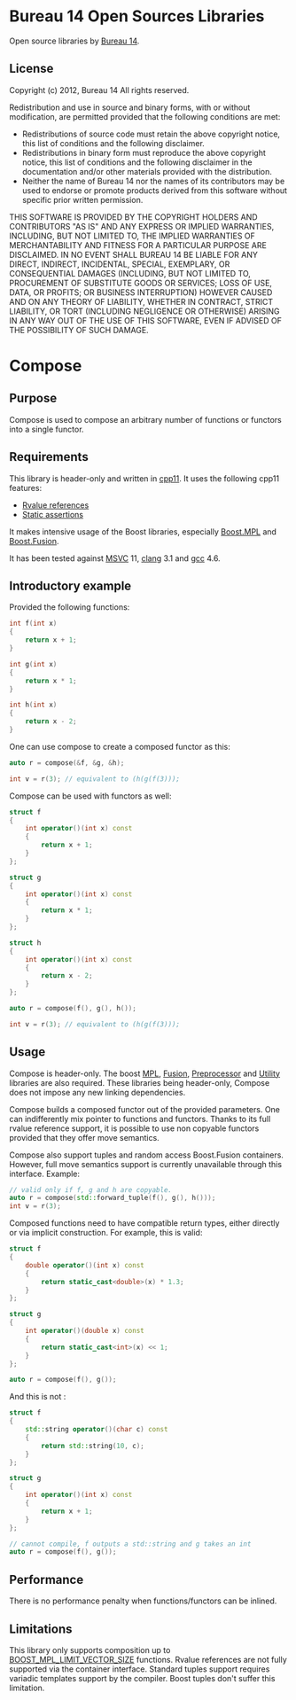 Bureau 14 Open Sources Libraries
==================================

Open source libraries by [Bureau 14](http://www.bureau14.fr).

License
-------

Copyright (c) 2012, Bureau 14 All rights reserved.

Redistribution and use in source and binary forms, with or without modification, are permitted provided that the following conditions are met:

 * Redistributions of source code must retain the above copyright notice, this list of conditions and the following disclaimer.
 * Redistributions in binary form must reproduce the above copyright notice, this list of conditions and the following disclaimer in the documentation and/or other materials provided with the distribution.
 * Neither the name of Bureau 14 nor the names of its contributors may be used to endorse or promote products derived from this software without specific prior written permission.

THIS SOFTWARE IS PROVIDED BY THE COPYRIGHT HOLDERS AND CONTRIBUTORS "AS IS" AND ANY EXPRESS OR IMPLIED WARRANTIES, INCLUDING, BUT NOT LIMITED TO, THE IMPLIED WARRANTIES OF MERCHANTABILITY AND FITNESS FOR A PARTICULAR PURPOSE ARE DISCLAIMED. IN NO EVENT SHALL BUREAU 14 BE LIABLE FOR ANY
DIRECT, INDIRECT, INCIDENTAL, SPECIAL, EXEMPLARY, OR CONSEQUENTIAL DAMAGES (INCLUDING, BUT NOT LIMITED TO, PROCUREMENT OF SUBSTITUTE GOODS OR SERVICES; LOSS OF USE, DATA, OR PROFITS; OR BUSINESS INTERRUPTION) HOWEVER CAUSED AND ON ANY THEORY OF LIABILITY, WHETHER IN CONTRACT, STRICT LIABILITY, OR TORT (INCLUDING NEGLIGENCE OR OTHERWISE) ARISING IN ANY WAY OUT OF THE USE OF THIS SOFTWARE, EVEN IF ADVISED OF THE POSSIBILITY OF SUCH DAMAGE.

Compose
=======

Purpose
-------

Compose is used to compose an arbitrary number of functions or functors into a single functor.

Requirements
------------

This library is header-only and written in [cpp11](http://en.wikipedia.org/wiki/C%2B%2B11). It uses the following cpp11 features:

 * [Rvalue references](http://en.wikipedia.org/wiki/Rvalue_references#Rvalue_references_and_move_constructors)
 * [Static assertions](http://en.wikipedia.org/wiki/Rvalue_references#Static_assertions)

It makes intensive usage of the Boost libraries, especially [Boost.MPL](http://www.boost.org/doc/libs/1_52_0/libs/mpl/doc/index.html) and [Boost.Fusion](http://www.boost.org/doc/libs/1_52_0/libs/fusion/doc/html/).

It has been tested against [MSVC](http://msdn.microsoft.com/fr-fr/vstudio/hh388567.aspx) 11, [clang](http://clang.llvm.org/) 3.1 and [gcc](http://gcc.gnu.org/) 4.6.

Introductory example
--------------------

 Provided the following functions:

```cpp
int f(int x)
{
    return x + 1;
}

int g(int x)
{
    return x * 1;
}

int h(int x)
{
    return x - 2;
}
```

One can use compose to create a composed functor as this:

```cpp
auto r = compose(&f, &g, &h);

int v = r(3); // equivalent to (h(g(f(3)));
```

Compose can be used with functors as well:

```cpp
struct f
{
    int operator()(int x) const
    {
        return x + 1;
    }
};

struct g
{
    int operator()(int x) const
    {
        return x * 1;
    }
};

struct h
{
    int operator()(int x) const
    {
        return x - 2;
    }
};

auto r = compose(f(), g(), h());

int v = r(3); // equivalent to (h(g(f(3)));
```

Usage
-----

Compose is header-only. The boost [MPL](http://www.boost.org/doc/libs/1_52_0/libs/mpl/doc/index.html), [Fusion](http://www.boost.org/doc/libs/1_52_0/libs/fusion/doc/html/), [Preprocessor](http://www.boost.org/doc/libs/1_52_0/libs/preprocessor/doc/index.html) and [Utility](http://www.boost.org/doc/libs/1_52_0/libs/utility/utility.htm) libraries are also required. These libraries being header-only, Compose does not impose any new linking dependencies.

Compose builds a composed functor out of the provided parameters. One can indifferently mix pointer to functions and functors. Thanks to its full rvalue reference support, it is possible to use non copyable functors provided that they offer move semantics.

Compose also support tuples and random access Boost.Fusion containers. However, full move semantics support is currently unavailable through this interface. Example:

```cpp
// valid only if f, g and h are copyable.
auto r = compose(std::forward_tuple(f(), g(), h())); 
int v = r(3);
```

Composed functions need to have compatible return types, either directly or via implicit construction.  For example, this is valid:

```cpp
struct f
{
    double operator()(int x) const
    {
        return static_cast<double>(x) * 1.3;
    }
};

struct g
{
    int operator()(double x) const
    {
        return static_cast<int>(x) << 1;
    }
};

auto r = compose(f(), g());
```

And this is not :

```cpp
struct f
{
    std::string operator()(char c) const
    {
        return std::string(10, c);
    }
};

struct g
{
    int operator()(int x) const
    {
        return x + 1;
    }
};

// cannot compile, f outputs a std::string and g takes an int
auto r = compose(f(), g());
```

Performance
-----------

There is no performance penalty when functions/functors can be inlined.

Limitations
-----------

This library only supports composition up to [BOOST_MPL_LIMIT_VECTOR_SIZE](http://www.boost.org/doc/libs/1_52_0/libs/mpl/doc/refmanual/limit-vector-size.html) functions. Rvalue references are not fully supported via the container interface. Standard tuples support requires variadic templates support by the compiler. Boost tuples don't suffer this limitation.

